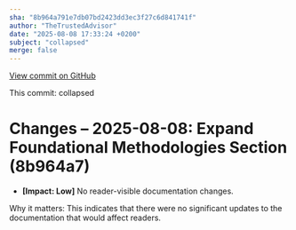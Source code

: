 ```yaml
---
sha: "8b964a791e7db07bd2423dd3ec3f27c6d841741f"
author: "TheTrustedAdvisor"
date: "2025-08-08 17:33:24 +0200"
subject: "collapsed"
merge: false
---
```


[View commit on GitHub](https://github.com/TheTrustedAdvisor/FabricAdoptionFramework/commit/8b964a791e7db07bd2423dd3ec3f27c6d841741f)

This commit: collapsed

# Changes – 2025-08-08: Expand Foundational Methodologies Section (8b964a7)

- **[Impact: Low]** No reader-visible documentation changes.

Why it matters: This indicates that there were no significant updates to the documentation that would affect readers.
